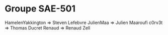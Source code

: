 # Groupe SAE-501

HamelenYakkington => Steven Lefebvre
JulienMaa => Julien Maaroufi
c0rv3t => Thomas Ducret
Renaud => Renaud Zell
